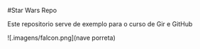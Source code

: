 #Star Wars Repo

Este repositorio serve de exemplo para o curso de Gir e GitHub

![.imagens/falcon.png](nave porreta)
